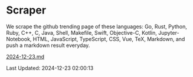 # Scraper

We scrape the github trending page of these languages: Go, Rust, Python, Ruby, C++, C, Java, Shell, Makefile, Swift, Objective-C, Kotlin, Jupyter-Notebook, HTML, JavaScript, TypeScript, CSS, Vue, TeX, Markdown, and push a markdown result everyday.

[2024-12-23.md](https://github.com/cumthxy/github-trending-backup/blob/master/2024-12-23.md)

Last Updated: 2024-12-23 02:00:13